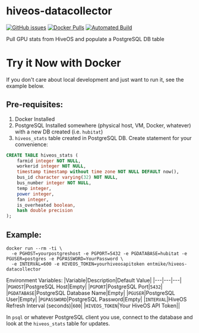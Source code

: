 # hiveos-datacollector

[![GitHub issues](https://img.shields.io/github/issues/entmike/hiveos-datacollector.svg)](https://github.com/entmike/hiveos-datacollector/issues)
[![Docker Pulls](https://img.shields.io/docker/pulls/entmike/hiveos-datacollector.svg)](https://hub.docker.com/r/entmike/hiveos-datacollector/)
[![Automated Build](https://img.shields.io/docker/cloud/automated/entmike/hiveos-datacollector.svg)](https://hub.docker.com/r/entmike/hiveos-datacollector/)

Pull GPU stats from HiveOS and populate a PostgreSQL DB table

# Try it Now with Docker
If you don't care about local development and just want to run it, see the example below.

## Pre-requisites:

1. Docker Installed
2. PostgreSQL Installed somewhere (physical host, VM, Docker, whatever) with a new DB created (i.e. `hubitat`)
3. `hiveos_stats` table created in PostgreSQL DB.  Create statement for your convenience:
```sql
CREATE TABLE hiveos_stats (
    farmid integer NOT NULL,
    workerid integer NOT NULL,
    timestamp timestamp without time zone NOT NULL DEFAULT now(),
    bus_id character varying(32) NOT NULL,
    bus_number integer NOT NULL,
    temp integer,
    power integer,
    fan integer,
    is_overheated boolean,
    hash double precision
);
```

## Example:
```
docker run --rm -ti \
  -e PGHOST=yourpostgreshost -e PGPORT=5432 -e PGDATABASE=hubitat -e PGUSER=postgres -e PGPASSWORD=YourPassword \
  -e INTERVAL=600 -e HIVEOS_TOKEN=yourhiveosapitoken entmike/hiveos-datacollector
```

Environment Variables:
|Variable|Description|Default Value|
|---|---|---|
|`PGHOST`|PostgreSQL Host|Empty|
|`PGPORT`|PostgreSQL Port|`5432`|
|`PGDATABASE`|PostgreSQL Database Name|Empty|
|`PGUSER`|PostgreSQL User|Empty|
|`PGPASSWORD`|PostgreSQL Password|Empty|
|`INTERVAL`|HiveOS Refresh Interval (seconds)|`600`|
|`HIVEOS_TOKEN`|Your HiveOS API Token||


In `psql` or whatever PostgreSQL client you use, connect to the database and look at the `hiveos_stats` table for updates.
